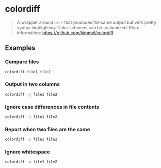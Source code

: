 # colordiff

> A wrapper around `diff` that produces the same output but with pretty syntax highlighting. Color schemes can be customized. More information: <https://github.com/kimmel/colordiff>.

## Examples

### Compare files

```bash
colordiff file1 file2
```

### Output in two columns

```bash
colordiff -y file1 file2
```

### Ignore case differences in file contents

```bash
colordiff -i file1 file2
```

### Report when two files are the same

```bash
colordiff -s file1 file2
```

### Ignore whitespace

```bash
colordiff -w file1 file2
```
